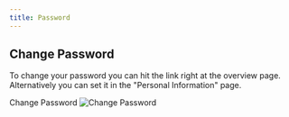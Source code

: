 ```yaml
---
title: Password
---
```


## Change Password

To change your password you can hit the link right at the overview page. Alternatively  you can set it in the "Personal Information" page.


Change Password
![Change Password](/img/change-password.gif)

